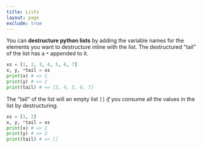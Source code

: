 ```yaml
---
title: Lists
layout: page
exclude: true
---
```


You can **destructure python lists** by adding the variable names for the elements you want to destructure inline with the list. The destructured "tail" of the list has a `*` appended to it.
```python
xs = [1, 2, 3, 4, 5, 6, 7]
x, y, *tail = xs
print(x) # => 1
print(y) # => 2
print(tail) # => [3, 4, 5, 6, 7]
```

The "tail" of the list will an empty list `[]` *if* you consume all the values in the list by destructuring.
```python
xs = [1, 2]
x, y, *tail = xs
print(x) # => 1
print(y) # => 2
print(tail) # => []
```
<!--stackedit_data:
eyJoaXN0b3J5IjpbMjA0MzMwNDk4Nl19
-->